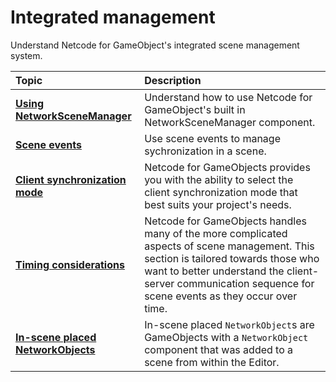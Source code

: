 # Integrated management

Understand Netcode for GameObject's integrated scene management system.

| **Topic**                       | **Description**                  |
| :------------------------------ | :------------------------------- |
| **[Using NetworkSceneManager](basics/scenemanagement/using-networkscenemanager.md)** | Understand how to use Netcode for GameObject's built in NetworkSceneManager component. |
| **[Scene events](basics/scenemanagement/scene-events.md)** | Use scene events to manage sychronization in a scene. |
| **[Client synchronization mode](basics/scenemanagement/client-synchronization-mode.md)** | Netcode for GameObjects provides you with the ability to select the client synchronization mode that best suits your project's needs. |
| **[Timing considerations](basics/scenemanagement/timing-considerations.md)** | Netcode for GameObjects handles many of the more complicated aspects of scene management.  This section is tailored towards those who want to better understand the client-server communication sequence for scene events as they occur over time. |
| **[In-scene placed NetworkObjects](basics/scenemanagement/inscene-placed-networkobjects.md)** | In-scene placed `NetworkObject`s are GameObjects with a `NetworkObject` component that was added to a scene from within the Editor. |